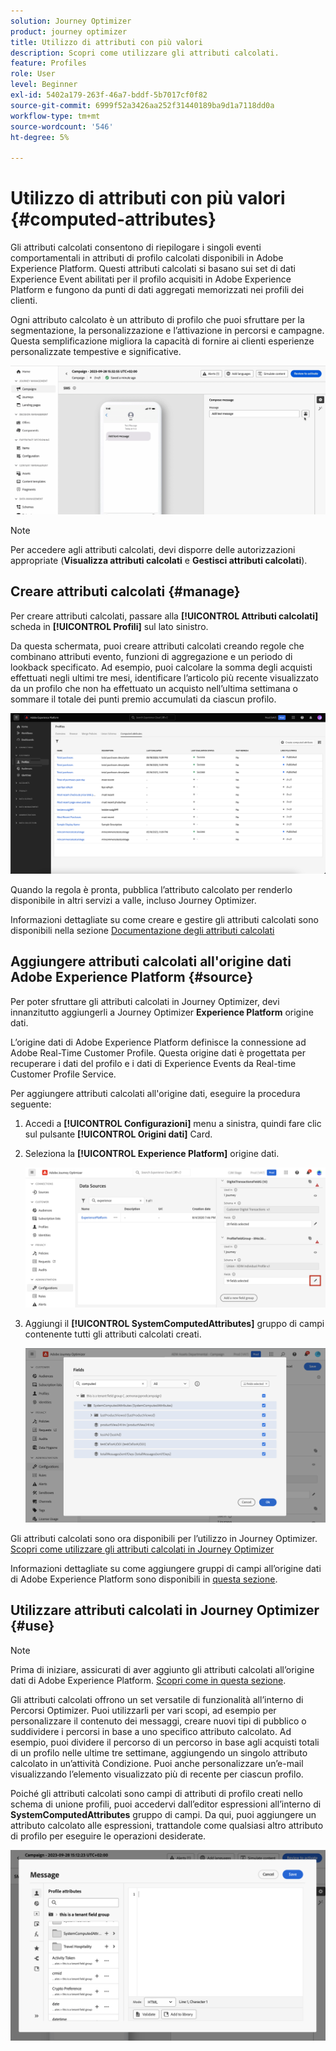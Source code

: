 ```yaml
---
solution: Journey Optimizer
product: journey optimizer
title: Utilizzo di attributi con più valori
description: Scopri come utilizzare gli attributi calcolati.
feature: Profiles
role: User
level: Beginner
exl-id: 5402a179-263f-46a7-bddf-5b7017cf0f82
source-git-commit: 6999f52a3426aa252f31440189ba9d1a7118dd0a
workflow-type: tm+mt
source-wordcount: '546'
ht-degree: 5%

---
```


# Utilizzo di attributi con più valori {#computed-attributes}

Gli attributi calcolati consentono di riepilogare i singoli eventi comportamentali in attributi di profilo calcolati disponibili in Adobe Experience Platform. Questi attributi calcolati si basano sui set di dati Experience Event abilitati per il profilo acquisiti in Adobe Experience Platform e fungono da punti di dati aggregati memorizzati nei profili dei clienti.

Ogni attributo calcolato è un attributo di profilo che puoi sfruttare per la segmentazione, la personalizzazione e l’attivazione in percorsi e campagne. Questa semplificazione migliora la capacità di fornire ai clienti esperienze personalizzate tempestive e significative.


![](../rn/assets/do-not-localize/computed-attributes.gif)


>[!NOTE]
>
>Per accedere agli attributi calcolati, devi disporre delle autorizzazioni appropriate (**Visualizza attributi calcolati** e **Gestisci attributi calcolati**).

## Creare attributi calcolati {#manage}

Per creare attributi calcolati, passare alla **[!UICONTROL Attributi calcolati]** scheda in **[!UICONTROL Profili]** sul lato sinistro.

Da questa schermata, puoi creare attributi calcolati creando regole che combinano attributi evento, funzioni di aggregazione e un periodo di lookback specificato. Ad esempio, puoi calcolare la somma degli acquisti effettuati negli ultimi tre mesi, identificare l’articolo più recente visualizzato da un profilo che non ha effettuato un acquisto nell’ultima settimana o sommare il totale dei punti premio accumulati da ciascun profilo.

![](assets/computed-attributes.png)

Quando la regola è pronta, pubblica l’attributo calcolato per renderlo disponibile in altri servizi a valle, incluso Journey Optimizer.

Informazioni dettagliate su come creare e gestire gli attributi calcolati sono disponibili nella sezione [Documentazione degli attributi calcolati](https://experienceleague.adobe.com/docs/experience-platform/profile/computed-attributes/overview.html?lang=it)

## Aggiungere attributi calcolati all&#39;origine dati Adobe Experience Platform {#source}

Per poter sfruttare gli attributi calcolati in Journey Optimizer, devi innanzitutto aggiungerli a Journey Optimizer **Experience Platform** origine dati.

L’origine dati di Adobe Experience Platform definisce la connessione ad Adobe Real-Time Customer Profile. Questa origine dati è progettata per recuperare i dati del profilo e i dati di Experience Events da Real-time Customer Profile Service.

Per aggiungere attributi calcolati all&#39;origine dati, eseguire la procedura seguente:

1. Accedi a **[!UICONTROL Configurazioni]** menu a sinistra, quindi fare clic sul pulsante **[!UICONTROL Origini dati]** Card.

1. Seleziona la **[!UICONTROL Experience Platform]** origine dati.

   ![](assets/computed-attributes-add.png)

1. Aggiungi il **[!UICONTROL SystemComputedAttributes]** gruppo di campi contenente tutti gli attributi calcolati creati.

   ![](assets/computed-attributes-fieldgroup.png)

Gli attributi calcolati sono ora disponibili per l’utilizzo in Journey Optimizer. [Scopri come utilizzare gli attributi calcolati in Journey Optimizer](#use)

Informazioni dettagliate su come aggiungere gruppi di campi all’origine dati di Adobe Experience Platform sono disponibili in [questa sezione](../datasource/adobe-experience-platform-data-source.md).

## Utilizzare attributi calcolati in Journey Optimizer {#use}

>[!NOTE]
>
>Prima di iniziare, assicurati di aver aggiunto gli attributi calcolati all’origine dati di Adobe Experience Platform. [Scopri come in questa sezione](#source).

Gli attributi calcolati offrono un set versatile di funzionalità all’interno di Percorsi Optimizer. Puoi utilizzarli per vari scopi, ad esempio per personalizzare il contenuto dei messaggi, creare nuovi tipi di pubblico o suddividere i percorsi in base a uno specifico attributo calcolato. Ad esempio, puoi dividere il percorso di un percorso in base agli acquisti totali di un profilo nelle ultime tre settimane, aggiungendo un singolo attributo calcolato in un’attività Condizione. Puoi anche personalizzare un’e-mail visualizzando l’elemento visualizzato più di recente per ciascun profilo.

Poiché gli attributi calcolati sono campi di attributi di profilo creati nello schema di unione profili, puoi accedervi dall’editor espressioni all’interno di **SystemComputedAttributes** gruppo di campi. Da qui, puoi aggiungere un attributo calcolato alle espressioni, trattandole come qualsiasi altro attributo di profilo per eseguire le operazioni desiderate.

![](assets/computed-attributes-ajo.png)
